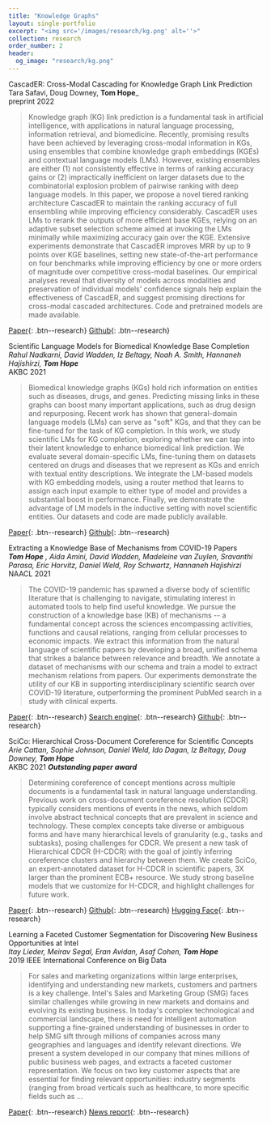 ```yaml
---
title: "Knowledge Graphs"
layout: single-portfolio
excerpt: "<img src='/images/research/kg.png' alt=''>"
collection: research
order_number: 2
header: 
  og_image: "research/kg.png"
---
```



CascadER: Cross-Modal Cascading for Knowledge Graph Link Prediction<br>
Tara Safavi, Doug Downey, **Tom Hope**_<br>
preprint 2022

> Knowledge graph (KG) link prediction is a fundamental task in artificial intelligence, with applications in natural language processing, information retrieval, and biomedicine. Recently, promising results have been achieved by leveraging cross-modal information in KGs, using ensembles that combine knowledge graph embeddings (KGEs) and contextual language models (LMs). However, existing ensembles are either (1) not consistently effective in terms of ranking accuracy gains or (2) impractically inefficient on larger datasets due to the combinatorial explosion problem of pairwise ranking with deep language models. In this paper, we propose a novel tiered ranking architecture CascadER to maintain the ranking accuracy of full ensembling while improving efficiency considerably. CascadER uses LMs to rerank the outputs of more efficient base KGEs, relying on an adaptive subset selection scheme aimed at invoking the LMs minimally while maximizing accuracy gain over the KGE. Extensive experiments demonstrate that CascadER improves MRR by up to 9 points over KGE baselines, setting new state-of-the-art performance on four benchmarks while improving efficiency by one or more orders of magnitude over competitive cross-modal baselines. Our empirical analyses reveal that diversity of models across modalities and preservation of individual models' confidence signals help explain the effectiveness of CascadER, and suggest promising directions for cross-modal cascaded architectures. Code and pretrained models are made available.


[Paper](https://arxiv.org/abs/2205.08012){: .btn--research} [Github](https://github.com/tsafavi/cascader){: .btn--research}



Scientific Language Models for Biomedical Knowledge Base Completion<br>
_Rahul Nadkarni, David Wadden, Iz Beltagy, Noah A. Smith, Hannaneh Hajishirzi, **Tom Hope**_<br>
AKBC 2021

> Biomedical knowledge graphs (KGs) hold rich information on entities such as diseases, drugs, and genes. Predicting missing links in these graphs can boost many important applications, such as drug design and repurposing. Recent work has shown that general-domain language models (LMs) can serve as "soft" KGs, and that they can be fine-tuned for the task of KG completion. In this work, we study scientific LMs for KG completion, exploring whether we can tap into their latent knowledge to enhance biomedical link prediction. We evaluate several domain-specific LMs, fine-tuning them on datasets centered on drugs and diseases that we represent as KGs and enrich with textual entity descriptions. We integrate the LM-based models with KG embedding models, using a router method that learns to assign each input example to either type of model and provides a substantial boost in performance. Finally, we demonstrate the advantage of LM models in the inductive setting with novel scientific entities. Our datasets and code are made publicly available.

[Paper](https://arxiv.org/abs/2106.09700){: .btn--research} [Github](https://github.com/rahuln/lm-bio-kgc){: .btn--research}


Extracting a Knowledge Base of Mechanisms from COVID-19 Papers<br>
_**Tom Hope** *, Aida Amini*, David Wadden, Madeleine van Zuylen, Sravanthi Parasa, Eric Horvitz, Daniel Weld, Roy Schwartz, Hannaneh Hajishirzi_<br>
NAACL 2021

> The COVID-19 pandemic has spawned a diverse body of scientific literature that is challenging to navigate, stimulating interest in automated tools to help find useful knowledge. We pursue the construction of a knowledge base (KB) of mechanisms -- a fundamental concept across the sciences encompassing activities, functions and causal relations, ranging from cellular processes to economic impacts. We extract this information from the natural language of scientific papers by developing a broad, unified schema that strikes a balance between relevance and breadth. We annotate a dataset of mechanisms with our schema and train a model to extract mechanism relations from papers. Our experiments demonstrate the utility of our KB in supporting interdisciplinary scientific search over COVID-19 literature, outperforming the prominent PubMed search in a study with clinical experts.

[Paper](https://arxiv.org/abs/2010.03824){: .btn--research} [Search engine](https://covidmechanisms.apps.allenai.org/){: .btn--research} [Github](https://github.com/AidaAmini/DyGIE-MECHANIC){: .btn--research}


SciCo: Hierarchical Cross-Document Coreference for Scientific Concepts<br>
_Arie Cattan, Sophie Johnson, Daniel Weld, Ido Dagan, Iz Beltagy, Doug Downey, **Tom Hope**_<br>
AKBC 2021 **_Outstanding paper award_**

> Determining coreference of concept mentions across multiple documents is a fundamental task in natural language understanding. Previous work on cross-document coreference resolution (CDCR) typically considers mentions of events in the news, which seldom involve abstract technical concepts that are prevalent in science and technology. These complex concepts take diverse or ambiguous forms and have many hierarchical levels of granularity (e.g., tasks and subtasks), posing challenges for CDCR. We present a new task of Hierarchical CDCR (H-CDCR) with the goal of jointly inferring coreference clusters and hierarchy between them. We create SciCo, an expert-annotated dataset for H-CDCR in scientific papers, 3X larger than the prominent ECB+ resource. We study strong baseline models that we customize for H-CDCR, and highlight challenges for future work.

[Paper](https://arxiv.org/abs/2104.08809){: .btn--research} [Github](https://github.com/ariecattan/SciCo){: .btn--research} [Hugging Face](https://huggingface.co/datasets/allenai/scico){: .btn--research}

Learning a Faceted Customer Segmentation for Discovering New Business Opportunities at Intel<br>
_Itay Lieder, Meirav Segal, Eran Avidan, Asaf Cohen, **Tom Hope**_<br>
2019 IEEE International Conference on Big Data 

>For sales and marketing organizations within large enterprises, identifying and understanding new markets, customers and partners is a key challenge. Intel's Sales and Marketing Group (SMG) faces similar challenges while growing in new markets and domains and evolving its existing business. In today's complex technological and commercial landscape, there is need for intelligent automation supporting a fine-grained understanding of businesses in order to help SMG sift through millions of companies across many geographies and languages and identify relevant directions. We present a system developed in our company that mines millions of public business web pages, and extracts a faceted customer representation. We focus on two key customer aspects that are essential for finding relevant opportunities: industry segments (ranging from broad verticals such as healthcare, to more specific fields such as …

[Paper](https://ieeexplore.ieee.org/abstract/document/9006589){: .btn--research} [News report](https://venturebeat-com.cdn.ampproject.org/c/s/venturebeat.com/2020/02/27/intel-uses-ai-to-find-new-customers-in-specific-industries/amp/){: .btn--research}

